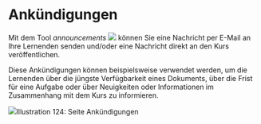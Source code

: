 # Ankündigungen

Mit dem Tool _announcements_ ![](../../.gitbook/assets/graphics226%20%283%29.png) können Sie eine Nachricht per E-Mail an Ihre Lernenden senden und/oder eine Nachricht direkt an den Kurs veröffentlichen.

Diese Ankündigungen können beispielsweise verwendet werden, um die Lernenden über die jüngste Verfügbarkeit eines Dokuments, über die Frist für eine Aufgabe oder über Neuigkeiten oder Informationen im Zusammenhang mit dem Kurs zu informieren.

![](../../.gitbook/assets/images163%20%284%29.png)Illustration 124: Seite Ankündigungen